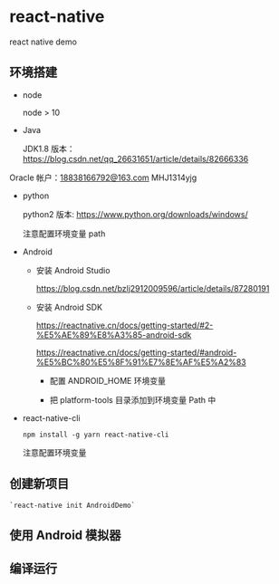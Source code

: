 # react-native

react native demo

## 环境搭建

- node

  node > 10

- Java

  JDK1.8 版本：https://blog.csdn.net/qq_26631651/article/details/82666336

Oracle 帐户：18838166792@163.com MHJ1314yjg

- python

  python2 版本: https://www.python.org/downloads/windows/

  注意配置环境变量 path

- Android

  - 安装 Android Studio

    https://blog.csdn.net/bzlj2912009596/article/details/87280191

  - 安装 Android SDK

    https://reactnative.cn/docs/getting-started/#2-%E5%AE%89%E8%A3%85-android-sdk

    https://reactnative.cn/docs/getting-started/#android-%E5%BC%80%E5%8F%91%E7%8E%AF%E5%A2%83

    - 配置 ANDROID_HOME 环境变量

    - 把 platform-tools 目录添加到环境变量 Path 中

- react-native-cli

  `npm install -g yarn react-native-cli`

  注意配置环境变量

## 创建新项目

    `react-native init AndroidDemo`

## 使用 Android 模拟器

## 编译运行
